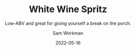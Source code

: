 ---
author: Sam Workman
categories:
- cocktails
date: "2022-05-16"
draft: false
excerpt: Simple hydration.
layout: single
subtitle: Low-ABV and great for giving yourself a break on the porch.
title: White Wine Spritz
tags:
  - white wine
categories:
  - low abv
---